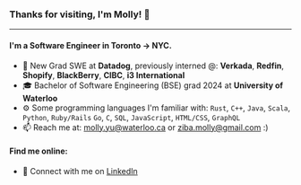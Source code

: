 ### Thanks for visiting, I'm Molly! 👋
---

#### I'm a Software Engineer in Toronto -> NYC.

- 🏢 New Grad SWE at **Datadog**,  previously interned @: **Verkada**, **Redfin**, **Shopify**, **BlackBerry**, **CIBC**,  **i3 International**
- 🎓 Bachelor of Software Engineering (BSE) grad 2024 at **University of Waterloo**
- ⚙️ Some programming languages I'm familiar with: `Rust`, `C++`, `Java`, `Scala`, `Python`, `Ruby/Rails` `Go`, `C`, `SQL`, `JavaScript`, `HTML/CSS`, `GraphQL`
- 📫 Reach me at: molly.yu@waterloo.ca or ziba.molly@gmail.com :) 

#### Find me online:
- 💼 Connect with me on <a href="https://www.linkedin.com/in/molly-yu-/">LinkedIn</a>


<!--
**molly-yu/molly-yu** is a ✨ _special_ ✨ repository because its `README.md` (this file) appears on your GitHub profile.

Here are some ideas to get you started:

- 💬 Let's chat about: **accessible web design**, **ui/ux**, **bioinformatics**, **healthcare**, **sustainability**, **projects/work opportunities**
- ⚡ Fun fact: I represented Canada in the International Biology Olympiad in Szeged, Hungary, competing against 300 of the top students from over 72 countries! 🌿
- ❤️ Interests: baking 🍰, travelling 🌎, chill R&B music 🎵, planting 🌵, cat rescue 🐱, health & fitness 🏊, art and drawing
- 🌱 Learning about these concepts: **Distributed Computing, Scalable Software Architecture, Deep Learning/Computer Vision, Responsive Web Applications **

- 🔭 I’m currently working on ...
- 🌱 I’m currently learning ...
- 👯 I’m looking to collaborate on ...
- 🤔 I’m looking for help with ...
- 💬 Ask me about ...
- 📫 How to reach me: ...
- 😄 Pronouns: ...
- ⚡ Fun fact: ...
- - 🌐 View my works on <a href="https://mollyyu.me">mollyyu.me</a>

-->
 
